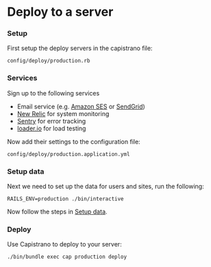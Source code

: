 Deploy to a server
==================

### Setup

First setup the deploy servers in the capistrano file:

```
config/deploy/production.rb
```

### Services

Sign up to the following services

* Email service (e.g. [Amazon SES](http://aws.amazon.com/ses/) or [SendGrid](http://sendgrid.com/))
* [New Relic](http://newrelic.com/) for system monitoring
* [Sentry](https://www.getsentry.com/) for error tracking
* [loader.io](http://loader.io/) for load testing

Now add their settings to the configuration file:

```
config/deploy/production.application.yml
```

### Setup data

Next we need to set up the data for users and sites, run the following:

```shell
RAILS_ENV=production ./bin/interactive
```

Now follow the steps in [Setup data](../README.md#setup-data).

### Deploy

Use Capistrano to deploy to your server:

```shell
./bin/bundle exec cap production deploy
```


